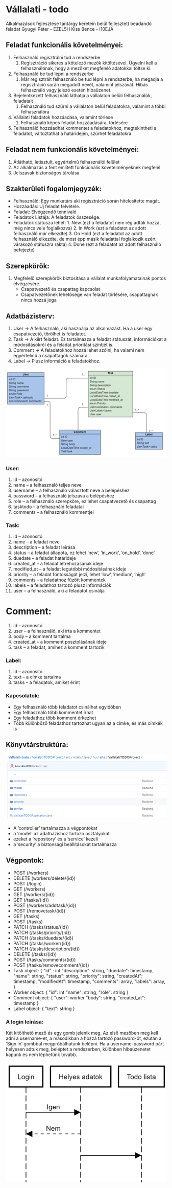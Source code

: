 # Vállalati - todo
Alkalmazások fejlesztése tantárgy keretein belül fejlesztett beadandó feladat
Gyugyi Péter - EZEL5H Kiss Bence - I10EJA


## Feladat funkcionális követelményei:
1. Felhasználó regisztrálni tud a rendszerbe
	1. Regisztráció sikeres a kötelező mezők kitöltésével. Ügyelni kell a felhasználónak, hogy a mezőket megfelelő adatokkal töltse ki.
2. Felhasználó be tud lépni a rendszerbe
	1. Már regisztrált felhasználó be tud lépni a rendszerbe, ha megadja a regisztráció során megadott nevét, valamint jelszavát. Hibás felhasználó vagy jelszó esetén hibaüzenet.
3. Bejelentkezett felhasználó láthatja a vállalaton belüli felhasználók, feladatait
	1. Felhasználó tud szűrni a vállalaton belül feladatokra, valamint a többi felhasználóra
4. Vállalati feladatok hozzáadása, valamint törlése
	1. Felhasználó képes feladat hozzáadására, törlésére
5. Felhasználó hozzáadhat kommentet a feladatokhoz, megtekintheti a feladatot, változtathat a határidején, szűrhet feladatokra

## Feladat nem funkcionális követelményei:
1. Átlátható, letisztult, egyértelmű felhasználói felület
2. Az alkalmazás a fent említett funkcionális követelményeknek megfelel
3. Jelszavak biztonságos tárolása

## Szakterületi fogalomjegyzék:
 - Felhasználó: Egy munkatárs aki regisztráció során hitelesítette magát.
 - Hozzáadás: Új feladat felvétele.
 - Feladat: Elvégzendő tennivaló
 - Feladatok Listája: A feladatok összesége.
 - Feladatok státusza lehet: 
		1. New (ezt a feladatot nem rég adták hozzá, még nincs vele foglalkozva)
		2. In Work (ezt a feladatot az adott felhasználó már elkezdte)
		3. On Hold (ezt a feladatot az adott felhasználó elkezdte, de most épp másik feladattal foglalkozik ezért várakozó státuszra rakta)
		4. Done (ezt a feladatot az adott felhasználó befejezte)

## Szerepkörök: 
1. Megfelelő szerepkörök biztosítása a vállalat munkafolyamatainak pontos elvégzésére.
 	- Csapatvezető és csapattag kapcsolat 
	- Csapatvezetőnek lehetősége van feladat törlésére, csapattagnak nincs hozzá joga
	
## Adatbázisterv:
1.	User -> A felhasználó, aki használja az alkalmazást. Ha a user egy csapatvezető, törölhet is feladatot.
2.	Task -> A kiírt feladat. Ez tartalmazza a feladat státuszát, információkat a módosításokról és a feladat prioritási szintjét is.
3.	Comment -> A feladatokhoz hozzá lehet szólni, ha valami nem egyértelmű a csapattagok számára.
4.	Label -> Plusz információ a feladatokhoz.
	
![alt text](VallalatiTODOProject/doksi/uml.png)

### User:
1.	id – azonosító
2.	name – a felhasználó teljes neve
3.	username – a felhasználó választott neve a belépéshez
4.	password – a felhasználó jelszava a belépéshez
5.	role – a felhasználó szerepköre, ez lehet csapatvezető és csapattag
6.	tasktodo – a felhasználó feladatai
7.	comments – a felhasználó kommentjei

### Task:
1.	id – azonosító
2.	name – a feladat neve
3.	description – a feladat leírása
4.	status – a feladat állapota, ez lehet ’new’, ’in_work’, ’on_hold’, ’done’
5.	duedate – a feladat határideje
6.	created_at – a feladat létrehozásának ideje
7.	modified_at – a feladat legutóbbi módosításának ideje
8.	priority – a feladat fontosságát jelzi, lehet ’low’, ’medium’, ’high’
9.	comments – a feladathoz fűzött kommentek
10.	labels – a feladathoz tartozó plusz információk
11.	user – a felhasználó, aki a feladatot csinálja

# Comment:
1.	id – azonosító
2.	user – a felhasználó, aki írta a kommentet
3.	body – a komment tartalma
4.	created_at – a komment posztolásának ideje
5.	task – a feladat, amihez a komment tartozik

### Label:
1.	id – azonosító
2.	text – a címke tartalma
3.	tasks – a feladatok, amiket érint

### Kapcsolatok:
-	Egy felhasználó több feladatot csinálhat egyidőben
-	Egy felhasználó több kommentet írhat
-	Egy feladathoz több komment érkezhet
-	Több különböző feladathoz tartozhat ugyan az a címke, és más címkék is

## Könyvtárstruktúra:

![alt text](VallalatiTODOProject/doksi/konyvtar_struktura.png)

-	A ’controller’ tartalmazza a végpontokat
-	a ’model’ az adatbázishoz tartozó osztályokat
-	ezeket a ’repository’ és a ’service’ kezeli
-	a ’security’ a biztonsági beállításokat tartalmazza

## Végpontok:
-	POST (/workers)               
-	DELETE (workers/delete/{id})    
-	POST (/login)			
-	GET (/workers)		
-	GET (/workers/{id})              
-	GET (/tasks/{id})                
-	POST (/workers/addtask/{id})	 
-	POST (/removetask/{id})		
-	GET (/tasks)			
-	POST (/tasks)			
-	PATCH (/tasks/status/{id})	
-	PATCH (/tasks/priority/{id})	
-	PATCH (/tasks/duedate/{id})	
-	PATCH (/tasks/worker/{id})	
-	PATCH (/tasks/description/{id}) 
-	DELETE (/tasks/{id})
-	POST (/tasks/comments/{id})
-	POST (/tasks/removecomment/{id})
-	Task object:
	{
	"id" : int
	"description": string,
	"duedate": timestamp,
	"name": string,
	"status": string,
	"priority": string,
	"createdAt": timestamp,
	"modifiedAt": timestamp,
	"comments": array,
	"labels": array,
	}
- 	Worker object:
	{
	"id": int
	"name": string,
	"role": string
	}
-	Comment object:
	{
	"user": worker
	"body": string,
	"created_at": timestamp
	}
-	Label object:
	{
	"text": string
	}

### A login leírása:
Két kitölthető mező és egy gomb jelenik meg. Az első mezőben meg kell adni a username-et, a másodikban a hozzá tartozó password-öt, ezután a ’Sign in’ gombbal megpróbálhatunk belépni. Ha a username-password párt helyesen adtuk meg, beléptet a rendszerben, különben hibaüzenetet kapunk és nem léphetünk tovább.

![alt text](VallalatiTODOProject/doksi/szekvencia.png)
